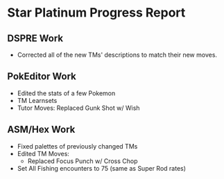 # Star Platinum Progress Report

## DSPRE Work

- Corrected all of the new TMs' descriptions to match their new moves.

## PokEditor Work

- Edited the stats of a few Pokemon
- TM Learnsets
- Tutor Moves: Replaced Gunk Shot w/ Wish

## ASM/Hex Work

- Fixed palettes of previously changed TMs
- Edited TM Moves:
  - Replaced Focus Punch w/ Cross Chop
- Set All Fishing encounters to 75 (same as Super Rod rates)
